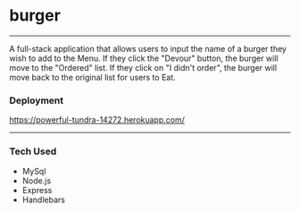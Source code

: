 # burger

- - - -

A full-stack application that allows users to input the name of a burger they wish to add to the Menu. If they click the "Devour" button, the burger will move to the "Ordered" list. If they click on "I didn't order", the burger will move back to the original list for users to Eat. 

 ### Deployment ###
 https://powerful-tundra-14272.herokuapp.com/

 - - - -

 ### Tech Used ###
 * MySql
 * Node.js
 * Express
 * Handlebars





 


